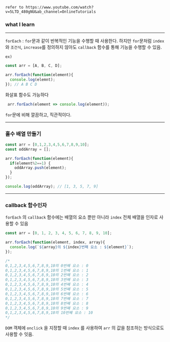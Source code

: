 ```
refer to https://www.youtube.com/watch?v=5LTD_480gNU&ab_channel=OnlineTutorials
```

### what I learn
---
`forEach` : `for`문과 같이 반복적인 기능을 수행할 때 사용한다. 
하지만 `for`문처럼 `index`와 `조건식`, `increase`를 정의하지 않아도 `callback` 함수를 통해 기능을 수행할 수 있음.

`ex)`
```javascript
const arr = [A, B, C, D];

arr.forEach(function(element){
  console.log(elemnt);
}); // A B C D
```
화살표 함수도 가능하다
```javascript
 arr.forEach(element => console.log(element));
```

`for`문에 비해 깔끔하고, 직관적이다.

___

### 홀수 배열 만들기
```javascript
const arr = [0,1,2,3,4,5,6,7,8,9,10];
const oddArray = [];

arr.forEach(function(element){
  if(element%2==1) {
    oddArray.push(element);
  }
});

console.log(oddArray); // [1, 3, 5, 7, 9]
```

---
### callback 함수인자
`forEach` 의 `callback` 함수에는 배열의 요소 뿐만 아니라 `index` 전체 배열을 인자로 사용할 수 있음
```javascript
const arr = [0, 1, 2, 3, 4, 5, 6, 7, 8, 9, 10];

arr.forEach(function(element, index, array){
  console.log(`${array}의 ${index}번째 요소 : ${element}`);
});

/*
0,1,2,3,4,5,6,7,8,9,10의 0번째 요소 : 0
0,1,2,3,4,5,6,7,8,9,10의 1번째 요소 : 1
0,1,2,3,4,5,6,7,8,9,10의 2번째 요소 : 2
0,1,2,3,4,5,6,7,8,9,10의 3번째 요소 : 3
0,1,2,3,4,5,6,7,8,9,10의 4번째 요소 : 4
0,1,2,3,4,5,6,7,8,9,10의 5번째 요소 : 5
0,1,2,3,4,5,6,7,8,9,10의 6번째 요소 : 6
0,1,2,3,4,5,6,7,8,9,10의 7번째 요소 : 7
0,1,2,3,4,5,6,7,8,9,10의 8번째 요소 : 8
0,1,2,3,4,5,6,7,8,9,10의 9번째 요소 : 9
0,1,2,3,4,5,6,7,8,9,10의 10번째 요소 : 10
*/
```
`DOM` 객체에 `onclick` 을 지정할 때 `index` 를 사용하여 `arr` 의 값을 참조하는 방식으로도 사용할 수 잇음. 
